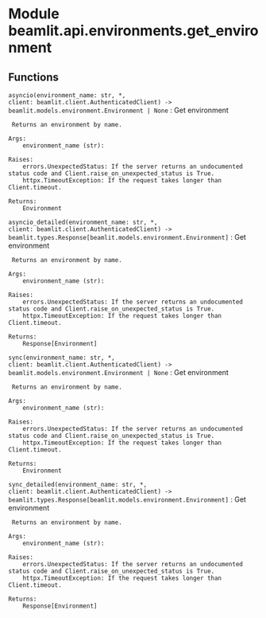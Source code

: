 Module beamlit.api.environments.get_environment
===============================================

Functions
---------

`asyncio(environment_name: str, *, client: beamlit.client.AuthenticatedClient) ‑> beamlit.models.environment.Environment | None`
:   Get environment
    
     Returns an environment by name.
    
    Args:
        environment_name (str):
    
    Raises:
        errors.UnexpectedStatus: If the server returns an undocumented status code and Client.raise_on_unexpected_status is True.
        httpx.TimeoutException: If the request takes longer than Client.timeout.
    
    Returns:
        Environment

`asyncio_detailed(environment_name: str, *, client: beamlit.client.AuthenticatedClient) ‑> beamlit.types.Response[beamlit.models.environment.Environment]`
:   Get environment
    
     Returns an environment by name.
    
    Args:
        environment_name (str):
    
    Raises:
        errors.UnexpectedStatus: If the server returns an undocumented status code and Client.raise_on_unexpected_status is True.
        httpx.TimeoutException: If the request takes longer than Client.timeout.
    
    Returns:
        Response[Environment]

`sync(environment_name: str, *, client: beamlit.client.AuthenticatedClient) ‑> beamlit.models.environment.Environment | None`
:   Get environment
    
     Returns an environment by name.
    
    Args:
        environment_name (str):
    
    Raises:
        errors.UnexpectedStatus: If the server returns an undocumented status code and Client.raise_on_unexpected_status is True.
        httpx.TimeoutException: If the request takes longer than Client.timeout.
    
    Returns:
        Environment

`sync_detailed(environment_name: str, *, client: beamlit.client.AuthenticatedClient) ‑> beamlit.types.Response[beamlit.models.environment.Environment]`
:   Get environment
    
     Returns an environment by name.
    
    Args:
        environment_name (str):
    
    Raises:
        errors.UnexpectedStatus: If the server returns an undocumented status code and Client.raise_on_unexpected_status is True.
        httpx.TimeoutException: If the request takes longer than Client.timeout.
    
    Returns:
        Response[Environment]